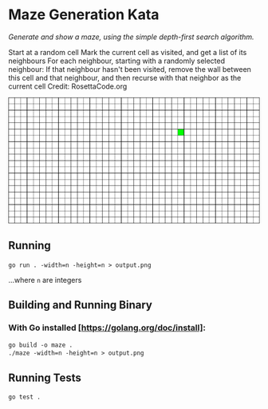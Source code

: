 # Maze Generation Kata
_Generate and show a maze, using the simple depth-first search algorithm._

Start at a random cell 
Mark the current cell as visited, and get a list of its neighbours 
For each neighbour, starting with a randomly selected neighbour: 
If that neighbour hasn't been visited, remove the wall between this cell and that neighbour, and then recurse with that neighbor as the current cell 
Credit: RosettaCode.org

![Maze](/images/maze.png)

## Running
```
go run . -width=n -height=n > output.png
```
...where `n` are integers

## Building and Running Binary

### With Go installed [https://golang.org/doc/install]:
```
go build -o maze .
./maze -width=n -height=n > output.png
```

## Running Tests
```
go test .
```
